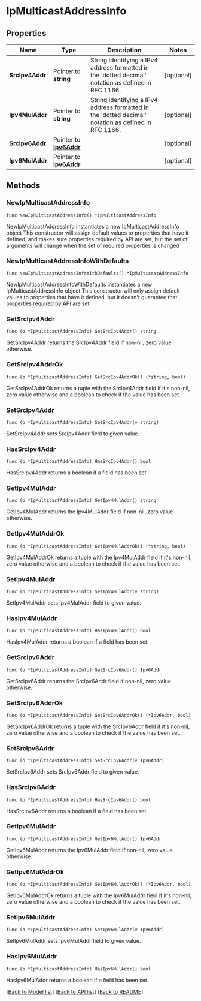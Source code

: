 # IpMulticastAddressInfo

## Properties

Name | Type | Description | Notes
------------ | ------------- | ------------- | -------------
**SrcIpv4Addr** | Pointer to **string** | String identifying a IPv4 address formatted in the &#39;dotted decimal&#39; notation as defined in RFC 1166.  | [optional] 
**Ipv4MulAddr** | Pointer to **string** | String identifying a IPv4 address formatted in the &#39;dotted decimal&#39; notation as defined in RFC 1166.  | [optional] 
**SrcIpv6Addr** | Pointer to [**Ipv6Addr**](Ipv6Addr.md) |  | [optional] 
**Ipv6MulAddr** | Pointer to [**Ipv6Addr**](Ipv6Addr.md) |  | [optional] 

## Methods

### NewIpMulticastAddressInfo

`func NewIpMulticastAddressInfo() *IpMulticastAddressInfo`

NewIpMulticastAddressInfo instantiates a new IpMulticastAddressInfo object
This constructor will assign default values to properties that have it defined,
and makes sure properties required by API are set, but the set of arguments
will change when the set of required properties is changed

### NewIpMulticastAddressInfoWithDefaults

`func NewIpMulticastAddressInfoWithDefaults() *IpMulticastAddressInfo`

NewIpMulticastAddressInfoWithDefaults instantiates a new IpMulticastAddressInfo object
This constructor will only assign default values to properties that have it defined,
but it doesn't guarantee that properties required by API are set

### GetSrcIpv4Addr

`func (o *IpMulticastAddressInfo) GetSrcIpv4Addr() string`

GetSrcIpv4Addr returns the SrcIpv4Addr field if non-nil, zero value otherwise.

### GetSrcIpv4AddrOk

`func (o *IpMulticastAddressInfo) GetSrcIpv4AddrOk() (*string, bool)`

GetSrcIpv4AddrOk returns a tuple with the SrcIpv4Addr field if it's non-nil, zero value otherwise
and a boolean to check if the value has been set.

### SetSrcIpv4Addr

`func (o *IpMulticastAddressInfo) SetSrcIpv4Addr(v string)`

SetSrcIpv4Addr sets SrcIpv4Addr field to given value.

### HasSrcIpv4Addr

`func (o *IpMulticastAddressInfo) HasSrcIpv4Addr() bool`

HasSrcIpv4Addr returns a boolean if a field has been set.

### GetIpv4MulAddr

`func (o *IpMulticastAddressInfo) GetIpv4MulAddr() string`

GetIpv4MulAddr returns the Ipv4MulAddr field if non-nil, zero value otherwise.

### GetIpv4MulAddrOk

`func (o *IpMulticastAddressInfo) GetIpv4MulAddrOk() (*string, bool)`

GetIpv4MulAddrOk returns a tuple with the Ipv4MulAddr field if it's non-nil, zero value otherwise
and a boolean to check if the value has been set.

### SetIpv4MulAddr

`func (o *IpMulticastAddressInfo) SetIpv4MulAddr(v string)`

SetIpv4MulAddr sets Ipv4MulAddr field to given value.

### HasIpv4MulAddr

`func (o *IpMulticastAddressInfo) HasIpv4MulAddr() bool`

HasIpv4MulAddr returns a boolean if a field has been set.

### GetSrcIpv6Addr

`func (o *IpMulticastAddressInfo) GetSrcIpv6Addr() Ipv6Addr`

GetSrcIpv6Addr returns the SrcIpv6Addr field if non-nil, zero value otherwise.

### GetSrcIpv6AddrOk

`func (o *IpMulticastAddressInfo) GetSrcIpv6AddrOk() (*Ipv6Addr, bool)`

GetSrcIpv6AddrOk returns a tuple with the SrcIpv6Addr field if it's non-nil, zero value otherwise
and a boolean to check if the value has been set.

### SetSrcIpv6Addr

`func (o *IpMulticastAddressInfo) SetSrcIpv6Addr(v Ipv6Addr)`

SetSrcIpv6Addr sets SrcIpv6Addr field to given value.

### HasSrcIpv6Addr

`func (o *IpMulticastAddressInfo) HasSrcIpv6Addr() bool`

HasSrcIpv6Addr returns a boolean if a field has been set.

### GetIpv6MulAddr

`func (o *IpMulticastAddressInfo) GetIpv6MulAddr() Ipv6Addr`

GetIpv6MulAddr returns the Ipv6MulAddr field if non-nil, zero value otherwise.

### GetIpv6MulAddrOk

`func (o *IpMulticastAddressInfo) GetIpv6MulAddrOk() (*Ipv6Addr, bool)`

GetIpv6MulAddrOk returns a tuple with the Ipv6MulAddr field if it's non-nil, zero value otherwise
and a boolean to check if the value has been set.

### SetIpv6MulAddr

`func (o *IpMulticastAddressInfo) SetIpv6MulAddr(v Ipv6Addr)`

SetIpv6MulAddr sets Ipv6MulAddr field to given value.

### HasIpv6MulAddr

`func (o *IpMulticastAddressInfo) HasIpv6MulAddr() bool`

HasIpv6MulAddr returns a boolean if a field has been set.


[[Back to Model list]](../README.md#documentation-for-models) [[Back to API list]](../README.md#documentation-for-api-endpoints) [[Back to README]](../README.md)


